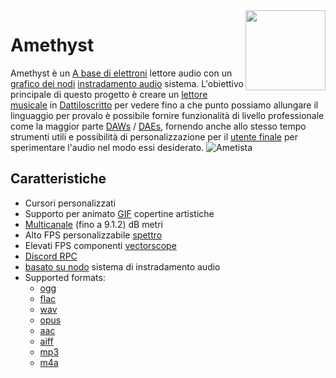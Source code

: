 <img align="right" src="https://github.com/Geoxor/Amethyst/blob/master/assets/icon.png?raw=true" width="128">

# Amethyst

Amethyst è un [A base di elettroni](https://electronjs.org/) lettore audio con un [grafico dei nodi](https://en.wikipedia.org/wiki/Node_graph_architecture) [instradamento audio](https://it.wikipedia.org/wiki/Flusso_del_segnale) sistema. L'obiettivo principale di questo progetto è creare un [lettore musicale](https://it.wikipedia.org/wiki/Lettore_multimediale) in [Dattiloscritto](https://www.typescriptlang.org/) per vedere fino a che punto possiamo allungare il linguaggio per provalo  è possibile fornire funzionalità di livello professionale come la maggior parte [DAWs](https://it.wikipedia.org/wiki/Workstation_audio_digitale) / [DAEs](https://it.wikipedia.org/wiki/Editor_audio), fornendo anche allo stesso tempo strumenti utili e possibilità di personalizzazione per il [utente finale](https://en.wikipedia.org/wiki/End_user) per sperimentare l'audio nel modo essi desiderato.
![Ametista](https://github.com/user-attachments/assets/a5656d1e-1327-4dec-b312-fb30db290b42)

## Caratteristiche

- Cursori personalizzati
- Supporto per animato [GIF](https://it.wikipedia.org/wiki/Graphics_Interchange_Format) copertine artistiche
- [Multicanale](https://it.wikipedia.org/wiki/Surround) (fino a 9.1.2) dB metri
- Alto FPS personalizzabile [spettro](https://it.wikipedia.org/wiki/Analizzatore_di_spettro)
- Elevati FPS componenti [vectorscope](/components/vectorscope)
- [Discord RPC](https://discord.com/developers/docs/topics/rpc)
- [basato su nodo](https://en.wikipedia.org/wiki/Node_graph_architecture) sistema di instradamento audio
- Supported formats:
  - [ogg](https://it.wikipedia.org/wiki/Ogg)
  - [flac](https://it.wikipedia.org/wiki/Free_Lossless_Audio_Codec)
  - [wav](https://it.wikipedia.org/wiki/Waveform_Audio_File_Format)
  - [opus](https://it.wikipedia.org/wiki/Opus_(codec_audio))
  - [aac](https://it.wikipedia.org/wiki/Advanced_Audio_Coding)
  - [aiff](https://it.wikipedia.org/wiki/Audio_Interchange_File_Format)
  - [mp3](https://it.wikipedia.org/wiki/MP3)
  - [m4a](https://it.wikipedia.org/wiki/MPEG-4_Part_14)
